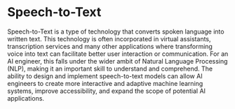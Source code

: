 # Speech-to-Text

Speech-to-Text is a type of technology that converts spoken language into written text. This technology is often incorporated in virtual assistants, transcription services and many other applications where transforming voice into text can facilitate better user interaction or communication. For an AI engineer, this falls under the wider ambit of Natural Language Processing (NLP), making it an important skill to understand and comprehend. The ability to design and implement speech-to-text models can allow AI engineers to create more interactive and adaptive machine learning systems, improve accessibility, and expand the scope of potential AI applications.